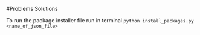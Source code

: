 #Problems Solutions

To run the package installer file run in terminal
`python install_packages.py <name_of_json_file>`